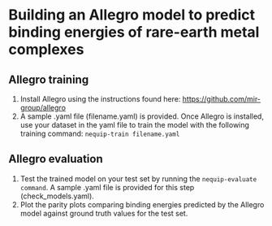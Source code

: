 # Building an Allegro model to predict binding energies of rare-earth metal complexes 

## Allegro training

1. Install Allegro using the instructions found here: https://github.com/mir-group/allegro
2. A sample .yaml file (filename.yaml) is provided. Once Allegro is installed, use your dataset in the yaml file to train the model with the following training command: `nequip-train filename.yaml` 

## Allegro evaluation

1. Test the trained model on your test set by running the `nequip-evaluate command`. A sample .yaml file is provided for this step (check_models.yaml).
2. Plot the parity plots comparing binding energies predicted by the Allegro model against ground truth values for the test set.

